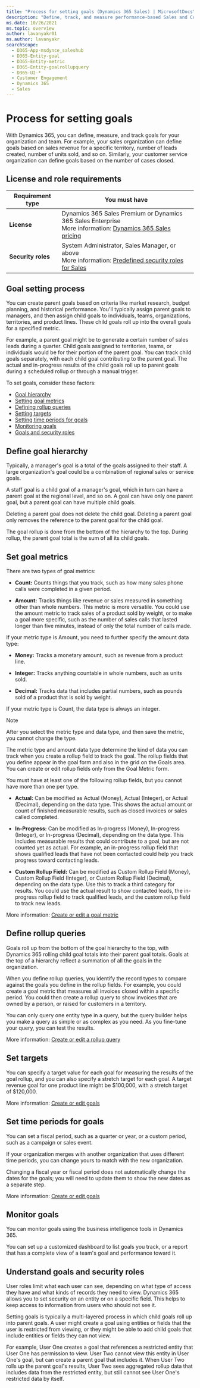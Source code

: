 ```yaml
---
title: "Process for setting goals (Dynamics 365 Sales) | MicrosoftDocs"
description: "Define, track, and measure performance-based Sales and Customer Service goals in Dynamics 365."
ms.date: 10/26/2021
ms.topic: overview
author: lavanyakr01
ms.author: lavanyakr
searchScope: 
  - D365-App-msdynce_saleshub
  - D365-Entity-goal
  - D365-Entity-metric
  - D365-Entity-goalrollupquery
  - D365-UI-*
  - Customer Engagement
  - Dynamics 365
  - Sales
---
```

# Process for setting goals

With Dynamics 365, you can define, measure, and track goals for your organization and team. For example, your sales organization can define goals based on sales revenue for a specific territory, number of leads created, number of units sold, and so on. Similarly, your customer service organization can define goals based on the number of cases closed.

## License and role requirements
| Requirement type | You must have |  
|-----------------------|---------|
| **License** | Dynamics 365 Sales Premium or Dynamics 365 Sales Enterprise <br>More information: [Dynamics 365 Sales pricing](https://dynamics.microsoft.com/sales/pricing/) |
| **Security roles** | System Administrator, Sales Manager, or above   <br> More information: [Predefined security roles for Sales](security-roles-for-sales.md)|


## Goal setting process

You can create parent goals based on criteria like market research, budget planning, and historical performance. You'll typically assign parent goals to managers, and then assign child goals to individuals, teams, organizations, territories, and product lines. These child goals roll up into the overall goals for a specified metric.  

For example, a parent goal might be to generate a certain number of sales leads during a quarter. Child goals assigned to territories, teams, or individuals would be for their portion of the parent goal. You can track child goals separately, with each child goal contributing to the parent goal. The actual and in-progress results of the child goals roll up to parent goals during a scheduled rollup or through a manual trigger.

To set goals, consider these factors:

- [Goal hierarchy](#define-goal-hierarchy)  
- [Setting goal metrics](#set-goal-metrics)  
- [Defining rollup queries](#define-rollup-queries)
- [Setting targets](#set-targets)  
- [Setting time periods for goals](#set-time-periods-for-goals)  
- [Monitoring goals](#monitor-goals)  
- [Goals and security roles](#understand-goals-and-security-roles)  

## Define goal hierarchy

Typically, a manager's goal is a total of the goals assigned to their staff. A large organization's goal could be a combination of regional sales or service goals.

A staff goal is a child goal of a manager's goal, which in turn can have a parent goal at the regional level, and so on. A goal can have only one parent goal, but a parent goal can have multiple child goals.

Deleting a parent goal does not delete the child goal. Deleting a parent goal only removes the reference to the parent goal for the child goal.

The goal rollup is done from the bottom of the hierarchy to the top. During rollup, the parent goal total is the sum of all its child goals.

## Set goal metrics

There are two types of goal metrics:

- **Count:** Counts things that you track, such as how many sales phone calls were completed in a given period.

- **Amount:** Tracks things like revenue or sales measured in something other than whole numbers. This metric is more versatile. You could use the amount metric to track sales of a product sold by weight, or to make a goal more specific, such as the number of sales calls that lasted longer than five minutes, instead of only the total number of calls made.

If your metric type is Amount, you need to further specify the amount data type:

- **Money:** Tracks a monetary amount, such as revenue from a product line.

- **Integer:** Tracks anything countable in whole numbers, such as units sold.

- **Decimal:** Tracks data that includes partial numbers, such as pounds sold of a product that is sold by weight.

If your metric type is Count, the data type is always an integer.

> [!NOTE]
> After you select the metric type and data type, and then save the metric, you cannot change the type.

The metric type and amount data type determine the kind of data you can track when you create a rollup field to track the goal. The rollup fields that you define appear in the goal form and also in the grid on the Goals area. You can create or edit rollup fields only from the Goal Metric form.

You must have at least one of the following rollup fields, but you cannot have more than one per type.

- **Actual:** Can be modified as Actual (Money), Actual (Integer), or Actual (Decimal), depending on the data type. This shows the actual amount or count of finished measurable results, such as closed invoices or sales called completed.

- **In-Progress:** Can be modified as In-progress (Money), In-progress (Integer), or In-progress (Decimal), depending on the data type. This includes measurable results that could contribute to a goal, but are not counted yet as actual. For example, an in-progress rollup field that shows qualified leads that have not been contacted could help you track progress toward contacting leads.

- **Custom Rollup Field:** Can be modified as Custom Rollup Field (Money), Custom Rollup Field (Integer), or Custom Rollup Field (Decimal), depending on the data type. Use this to track a third category for results. You could use the actual result to show contacted leads, the in-progress rollup field to track qualified leads, and the custom rollup field to track new leads.

More information: [Create or edit a goal metric](create-edit-goal-metric.md)

## Define rollup queries

Goals roll up from the bottom of the goal hierarchy to the top, with Dynamics 365 rolling child goal totals into their parent goal totals. Goals at the top of a hierarchy reflect a summation of all the goals in the organization.

When you define rollup queries, you identify the record types to compare against the goals you define in the rollup fields. For example, you could create a goal metric that measures all invoices closed within a specific period. You could then create a rollup query to show invoices that are owned by a person, or raised for customers in a territory.

You can only query one entity type in a query, but the query builder helps you make a query as simple or as complex as you need. As you fine-tune your query, you can test the results.

More information: [Create or edit a rollup query](create-edit-goal-rollup-query-sales.md)

## Set targets

You can specify a target value for each goal for measuring the results of the goal rollup, and you can also specify a stretch target for each goal. A target revenue goal for one product line might be $100,000, with a stretch target of $120,000.

More information: [Create or edit goals](create-edit-goal-sales.md)

## Set time periods for goals

You can set a fiscal period, such as a quarter or year, or a custom period, such as a campaign or sales event.

If your organization merges with another organization that uses different time periods, you can change yours to match with the new organization.

Changing a fiscal year or fiscal period does not automatically change the dates for the goals; you will need to update them to show the new dates as a separate step.

More information: [Create or edit goals](create-edit-goal-sales.md)

## Monitor goals

You can monitor goals using the business intelligence tools in Dynamics 365.

You can set up a customized dashboard to list goals you track, or a report that has a complete view of a team's goal and performance toward it.

## Understand goals and security roles

User roles limit what each user can see, depending on what type of access they have and what kinds of records they need to view. Dynamics 365 allows you to set security on an entity or on a specific field. This helps to keep access to information from users who should not see it.

Setting goals is typically a multi-layered process in which child goals roll up into parent goals. A user might create a goal using entities or fields that the user is restricted from viewing, or they might be able to add child goals that include entities or fields they can not view.

For example, User One creates a goal that references a restricted entity that User One has permission to view. User Two cannot view this entity in User One's goal, but can create a parent goal that includes it. When User Two rolls up the parent goal's results, User Two sees aggregated rollup data that includes data from the restricted entity, but still cannot see User One's restricted data by itself.
